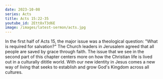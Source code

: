 ```yaml
---
date: 2023-10-08
series: Acts
title: Acts 15:22-35
youtube_id: 2Ett8xT3d6E
image: /images/latest-sermon/acts.jpg
---
```

In the first half of Acts 15, the major issue was a theological question: "What is required for salvation?" The Church leaders in Jerusalem agreed that all people are saved by grace through faith. The issue that we see in the second part of this chapter centers more on how the Christian life is lived out in a culturally dititle world. With our new identity in Jesus comes a new way of living that seeks to establish and grow God's Kingdom across all cultures.
